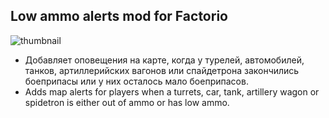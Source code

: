## Low ammo alerts mod for Factorio
![thumbnail](https://github.com/user-attachments/assets/447007d5-1ae6-45b1-a37d-494eeada595b)
- Добавляет оповещения на карте, когда у турелей, автомобилей, танков, артиллерийских вагонов или спайдетрона закончились боеприпасы или у них осталось мало боеприпасов.
- Adds map alerts for players when a turrets, car, tank, artillery wagon or spidetron is either out of ammo or has low ammo.
